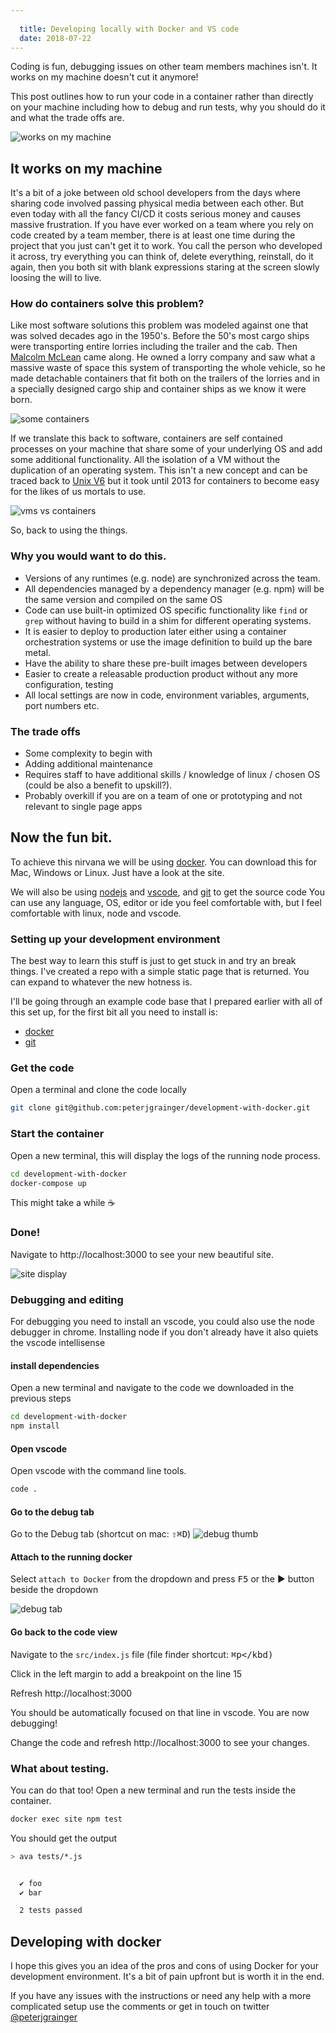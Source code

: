 ```yaml
---
  
  title: Developing locally with Docker and VS code
  date: 2018-07-22
---
```

  
Coding is fun, debugging issues on other team members machines isn't.  It works on my machine doesn't cut it anymore!

This post outlines how to run your code in a container rather than directly on your machine including how to debug and run tests, why you should do it and what the trade offs are.

![works on my machine](https://imgs.xkcd.com/comics/inexplicable.png "XKCD comic")

## It works on my machine

It's a bit of a joke between old school developers from the days where sharing code involved passing physical media between each other.   But even today with all the fancy CI/CD it costs serious money and causes massive frustration.  If you have ever worked on a team where you rely on code created by a team member, there is at least one time during the project that you just can't get it to work.  You call the person who developed it across, try everything you can think of, delete everything, reinstall, do it again, then you both sit with blank expressions staring at the screen slowly loosing the will to live.

### How do containers solve this problem?

Like most software solutions this problem was modeled against one that was solved decades ago in the 1950's.  Before the 50's most cargo ships were transporting entire lorries including the trailer and the cab.  Then [Malcolm McLean](https://en.wikipedia.org/wiki/Malcom_McLean) came along.  He owned a lorry company and saw what a massive waste of space this system of transporting the whole vehicle, so he made detachable containers that fit both on the trailers of the lorries and in a specially designed cargo ship and container ships as we know it were born.

![some containers](https://res.cloudinary.com/di4veouyn/image/upload/c_scale,e_auto_brightness,q_46:420,w_914/v1533371379/blog/frank-mckenna-252014-unsplash.webp "some containers")



If we translate this back to software, containers are self contained processes on your machine that share some of your underlying OS and add some additional functionality.  All the isolation of a VM without the duplication of an operating system.  This isn't a new concept and can be traced back to [Unix V6](https://en.wikipedia.org/wiki/Version_6_Unix) but it took until 2013 for containers to become easy for the likes of us mortals to use.

![vms vs containers](https://i.stack.imgur.com/exIhw.png "VMs vs Containers")

So, back to using the things.

### Why you would want to do this.

- Versions of any runtimes (e.g. node) are synchronized across the team.
- All dependencies managed by a dependency manager (e.g. npm) will be the same version and compiled on the same OS
- Code can use built-in optimized OS specific functionality like `find` or `grep` without having to build in a shim for different operating systems.
- It is easier to deploy to production later either using a container orchestration systems or use the image definition to build up the bare metal.
- Have the ability to share these pre-built images between developers
- Easier to create a releasable production product without any more configuration, testing 
- All local settings are now in code, environment variables, arguments, port numbers etc.

### The trade offs

- Some complexity to begin with
- Adding additional maintenance
- Requires staff to have additional skills / knowledge of linux / chosen OS (could be also a benefit to upskill?).
- Probably overkill if you are on a team of one or prototyping and not relevant to single page apps

## Now the fun bit.

To achieve this nirvana we will be using [docker](https://www.docker.com/). You can download this for Mac, Windows or Linux.  Just have a look at the site. 

We will also be using [nodejs](https://nodejs.org/en/) and [vscode](https://code.visualstudio.com/), and [git](https://git-scm.com/) to get the source code  You can use any language, OS, editor or ide you feel comfortable with, but I feel comfortable with linux, node and vscode.


### Setting up your development environment

The best way to learn this stuff is just to get stuck in and try an break things.  I've created a repo with a simple static page that is returned.  You can expand to whatever the new hotness is.

I'll be going through an example code base that I prepared earlier with all of this set up, for the first bit all you need to install is:

- [docker](https://www.docker.com/)
- [git](https://git-scm.com/)

### Get the code

Open a terminal and clone the code locally
```bash
git clone git@github.com:peterjgrainger/development-with-docker.git
```

### Start the container

Open a new terminal, this will display the logs of the running node process.
```bash
cd development-with-docker
docker-compose up
```

This might take a while ☕️

### Done!

Navigate to http://localhost:3000 to see your new beautiful site.

![site display](http://res.cloudinary.com/di4veouyn/image/upload/c_scale,f_auto,w_681/v1533375028/blog/Screen_Shot_2018-08-04_at_10.29.04.png "site display")

### Debugging and editing

For debugging you need to install an vscode, you could also use the node debugger in chrome.  Installing node if you don't already have it also quiets the vscode intellisense

#### install dependencies

Open a new terminal and navigate to the code we downloaded in the previous steps

```bash
cd development-with-docker
npm install
```

#### Open vscode

Open vscode with the command line tools.

```bash
code .
```

#### Go to the debug tab

Go to the Debug tab (shortcut on mac: <kbd>⇧</kbd><kbd>⌘</kbd><kbd>D</kbd>)
![debug thumb](http://res.cloudinary.com/di4veouyn/image/upload/t_media_lib_thumb/v1533374524/blog/Screen_Shot_2018-08-04_at_10.21.22.png "debug")

#### Attach to the running docker 
Select `attach to Docker` from the dropdown and press <kbd>F5</kbd> or the ▶️ button beside the dropdown

![debug tab](https://msdnshared.blob.core.windows.net/media/2017/09/ps1.png "debug tab")

#### Go back to the code view
Navigate to the `src/index.js` file (file finder shortcut: <kbd>⌘</kbd><kbd>p</kbd)

Click in the left margin to add a breakpoint on the line 15

Refresh http://localhost:3000 

You should be automatically focused on that line in vscode.  You are now debugging!

Change the code and refresh http://localhost:3000 to see your changes.

### What about testing.

You can do that too!  Open a new terminal and run the tests inside the container.

```bash
docker exec site npm test
```

You should get the output
```bash
> ava tests/*.js


  ✔ foo
  ✔ bar

  2 tests passed
```

## Developing with docker

I hope this gives you an idea of the pros and cons of using Docker for your development environment.  It's a bit of pain upfront but is worth it in the end.  

If you have any issues with the instructions or need any help with a more complicated setup use the comments or get in touch on twitter [@peterjgrainger](https://twitter.com/peterjgrainger)



